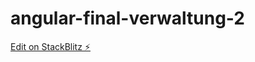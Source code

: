 # angular-final-verwaltung-2

[Edit on StackBlitz ⚡️](https://stackblitz.com/edit/angular-final-verwaltung-2)